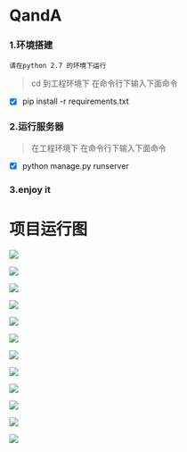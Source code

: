 # QandA
### 1.环境搭建
`请在python 2.7 的环境下运行`
> cd 到工程环境下 在命令行下输入下面命令

- [x] pip install -r requirements.txt

### 2.运行服务器

> 在工程环境下 在命令行下输入下面命令

- [x] python manage.py runserver

### 3.enjoy it

# 项目运行图

![](https://github.com/jerry0chu/QandA/raw/master/display/1.png)

![](https://github.com/jerry0chu/QandA/raw/master/display/4.png)

![](https://github.com/jerry0chu/QandA/raw/master/display/6.png)

![](https://github.com/jerry0chu/QandA/raw/master/display/7.png)

![](https://github.com/jerry0chu/QandA/raw/master/display/5.png)

![](https://github.com/jerry0chu/QandA/raw/master/display/8.png)

![](https://github.com/jerry0chu/QandA/raw/master/display/9.png)

![](https://github.com/jerry0chu/QandA/raw/master/display/12.png)

![](https://github.com/jerry0chu/QandA/raw/master/display/14.png)

![](https://github.com/jerry0chu/QandA/raw/master/display/17.png)

![](https://github.com/jerry0chu/QandA/raw/master/display/18.png)

![](https://github.com/jerry0chu/QandA/raw/master/display/19.png)
